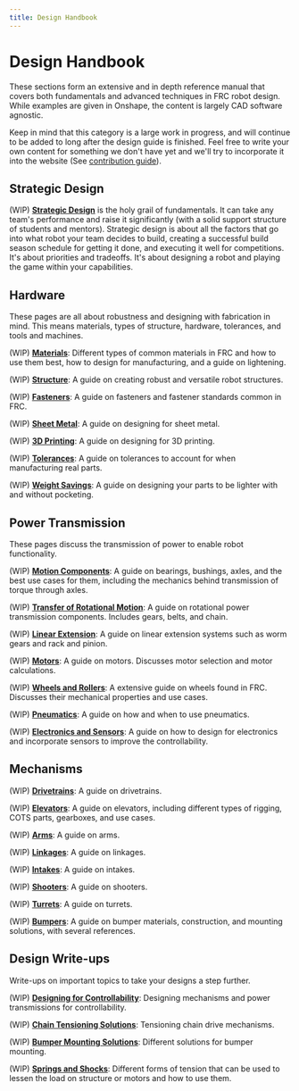 ```yaml
---
title: Design Handbook
---
```


# Design Handbook
These sections form an extensive and in depth reference manual that covers both fundamentals and advanced techniques in FRC robot design. While examples are given in Onshape, the content is largely CAD software agnostic.

Keep in mind that this category is a large work in progress, and will continue to be added to long after the design guide is finished. Feel free to write your own content for something we don't have yet and we'll try to incorporate it into the website (See [contribution guide](../contribution/methodsOfContributing.md "Contribution Guide Page")).

## Strategic Design

(WIP) [**Strategic Design**](strategic-design.md "Strategic Design Page") is the holy grail of fundamentals. It can take any team's performance and raise it significantly (with a solid support structure of students and mentors). Strategic design is about all the factors that go into what robot your team decides to build, creating a successful build season schedule for getting it done, and executing it well for competitions. It's about priorities and tradeoffs. It's about designing a robot and playing the game within your capabilities. 

## Hardware
These pages are all about robustness and designing with fabrication in mind. This means materials, types of structure, hardware, tolerances, and tools and machines.

(WIP) [**Materials**](structure/materials.md "Materials Page"): Different types of common materials in FRC and how to use them best, how to design for manufacturing, and a guide on lightening.

(WIP) [**Structure**](structure/structure.md "Structure Page"): A guide on creating robust and versatile robot structures. 
<!-- Covers different materials, techniques, and COTS components. -->
<!-- How to use materials in different forms and various COTS pieces to create a robust and versatile structure system. -->

(WIP) [**Fasteners**](structure/fasteners.md "Fasteners Page"): A guide on fasteners and fastener standards common in FRC.
<!-- A guide on hardware and hardware standards common in FRC, including best use cases and what to keep in mind when designing a robot in relation to hardware. -->

(WIP) [**Sheet Metal**](structure/sheet-metal.md "Sheet Metal Page"): A guide on designing for sheet metal. 

(WIP) [**3D Printing**](structure/3d-printing.md "3D Printing Page"): A guide on designing for 3D printing.

(WIP) [**Tolerances**](structure/tolerances.md "Tolerances Page"): A guide on tolerances to account for when manufacturing real parts.

(WIP) [**Weight Savings**](structure/weight-savings.md "Weight Savings Page"): A guide on designing your parts to be lighter with and without pocketing.


## Power Transmission
These pages discuss the transmission of power to enable robot functionality.
<!-- This section is all about the transmission of power to enable different kinds of actions, whether that's a pivot that needs only two positions or a whole range, spinning things to bring a game piece in, or deploying a mechanism -->

(WIP) [**Motion Components**](power-transmission/motion-components.md "Motion Components Page"): A guide on bearings, bushings, axles, and the best use cases for them, including the mechanics behind transmission of torque through axles.
<!-- A rundown of bearings, bushings, axles, and the best use cases for them, including the mechanics behind transmission of torque through axles. -->

(WIP) [**Transfer of Rotational Motion**](power-transmission/rotation.md "Transfer of Rotational Motion Page"): A guide on rotational power transmission components. Includes gears, belts, and chain.
<!-- The basics of mechanical advantage, the transfer of torque and speed, and the differences and use for gears, belts, and chain. -->

(WIP) [**Linear Extension**](power-transmission/linear-extension.md "Linear Extension Page"): A guide on linear extension systems such as worm gears and rack and pinion.
<!-- Covers various linear extension systems such as worm gears and rack and pinion. -->

(WIP) [**Motors**](power-transmission/motors.md "Motors Page"): A guide on motors. Discusses motor selection and motor calculations.

(WIP) [**Wheels and Rollers**](power-transmission/wheels-rollers.md "Wheels and Rollers Page"): A extensive guide on wheels found in FRC. Discusses their mechanical properties and use cases. 
<!-- Various wheels sold, their mechanical properties, and various use cases for them. Also a guide to different rollers. Useful for manipulation of a game piece. -->

(WIP) [**Pneumatics**](power-transmission/pneumatics.md "Pneumatics Page"): A guide on how and when to use pneumatics. 
<!-- An overview of how pneumatic systems work, the components required for one, and potential tradeoffs and use cases for pneumatics on a robot. -->

(WIP) [**Electronics and Sensors**](power-transmission/electronics-sensors.md "Electronics and Sensors Page"): A guide on how to design for electronics and incorporate sensors to improve the controllability.


## Mechanisms

(WIP) [**Drivetrains**](mechanisms/drivetrains.md "Drivetrains Page"): A guide on drivetrains. 
<!-- , discussing rigidity, wheelbase location, and electrical mounting. -->

(WIP) [**Elevators**](mechanisms/elevators.md "Elevators Page"): A guide on elevators, including different types of rigging, COTS parts, gearboxes, and use cases.

(WIP) [**Arms**](mechanisms/arms.md "Arms Page"): A guide on arms.

(WIP) [**Linkages**](mechanisms/linkages.md "Linkages Page"): A guide on linkages.

(WIP) [**Intakes**](mechanisms/intakes.md "Intakes Page"): A guide on intakes.

(WIP) [**Shooters**](mechanisms/shooters.md "Shooters Page"): A guide on shooters.

(WIP) [**Turrets**](mechanisms/turrets.md "Turrets Page"): A guide on turrets.

(WIP) [**Bumpers**](mechanisms/bumpers.md "Bumpers Page"): A guide on bumper materials, construction, and mounting solutions, with several references.

## Design Write-ups
Write-ups on important topics to take your designs a step further.

(WIP) [**Designing for Controllability**](design-writeups/DFC.md "Designing for Controllability Page"): Designing mechanisms and power transmissions for controllability.

(WIP) [**Chain Tensioning Solutions**](design-writeups/chainTensioning.md "Chain Tensioning Solutions Page"): Tensioning chain drive mechanisms.

(WIP) [**Bumper Mounting Solutions**](design-writeups/bumperMounting.md "Bumper Mounting Solutions Page"): Different solutions for bumper mounting.

(WIP) [**Springs and Shocks**](design-writeups/springs-shocks.md "Springs and Shocks Page"): Different forms of tension that can be used to lessen the load on structure or motors and how to use them.

<br>